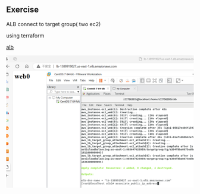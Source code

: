 ## Exercise

ALB connect to target group( two ec2)

using terraform



[alb](https://github.com/z22756392z/AWS_Note/tree/main/terraform/learning-terraform/alb)

![](images/terraform_alb.png)
